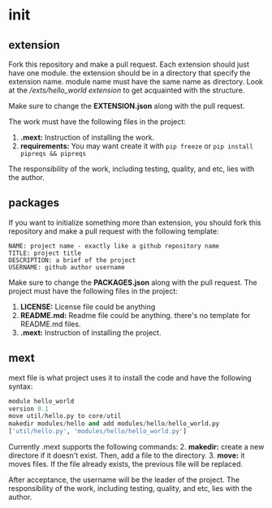 # init

## extension
Fork this repository and make a pull request. Each extension should just have one module. the extension should be in a directory that specify the extension name. module name must have the same name as directory. Look at the <i>/exts/hello_world extension</i> to get acquainted with the structure.

Make sure to change the <b>EXTENSION.json</b> along with the pull request.

The work must have the following files in the project:
1. <b>.mext:</b> Instruction of installing the work.
2. <b>requirements:</b> You may want create it with `pip freeze` or `pip install pipreqs && pipreqs`

The responsibility of the work, including testing, quality, and etc, lies with the author.

## packages
If you want to initialize something more than extension, you should fork this repository and make a pull request with the following template:

```
NAME: project name - exactly like a github repository name
TITLE: project title
DESCRIPTION: a brief of the project
USERNAME: github author username
```
Make sure to change the <b>PACKAGES.json</b> along with the pull request.
The project must have the following files in the project:

1. <b>LICENSE:</b> License file could be anything
2. <b>README.md:</b> Readme file could be anything. there's no template for README.md files.
3. <b>.mext:</b> Instruction of installing the project.

## mext

mext file is what project uses it to install the code and have the following syntax:

```python
module hello_world
version 0.1
move util/hello.py to core/util
makedir modules/hello and add modules/hello/hello_world.py
['util/hello.py', 'modules/hello/hello_world.py']
```

Currently .mext supports the following commands: 
2. <b>makedir:</b> create a new directore if it doesn't exist. Then, add a file to the directory.
3. <b>move:</b> it moves files. If the file already exists, the previous file will be replaced.

After acceptance, the username will be the leader of the project. The responsibility of the work, including testing, quality, and etc, lies with the author.
